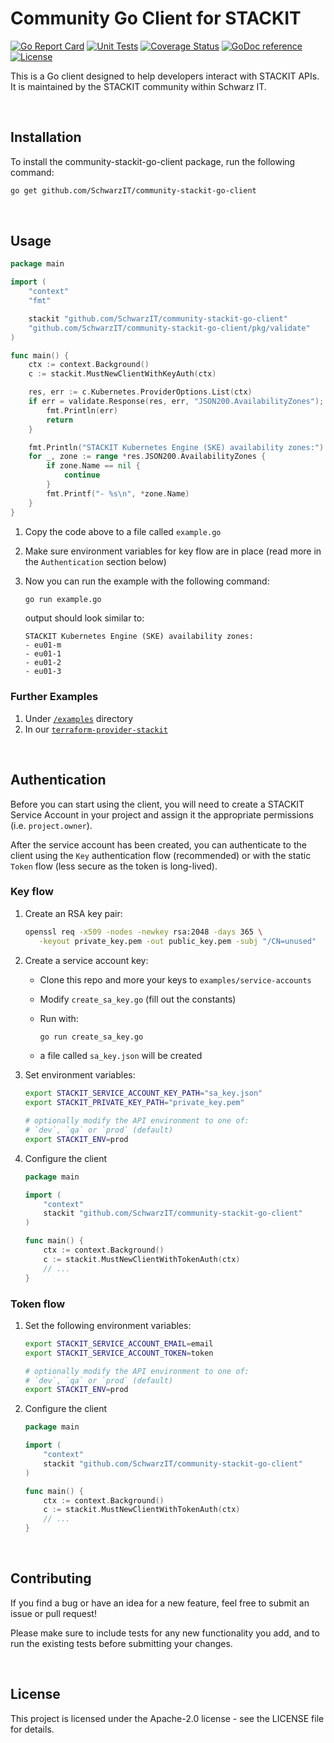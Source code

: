# Community Go Client for STACKIT

[![Go Report Card](https://goreportcard.com/badge/github.com/SchwarzIT/community-stackit-go-client)](https://goreportcard.com/report/github.com/SchwarzIT/community-stackit-go-client) [![Unit Tests](https://github.com/SchwarzIT/community-stackit-go-client/actions/workflows/tests.yml/badge.svg)](https://github.com/SchwarzIT/community-stackit-go-client/actions/workflows/tests.yml) [![Coverage Status](https://coveralls.io/repos/github/SchwarzIT/community-stackit-go-client/badge.svg?branch=main)](https://coveralls.io/github/SchwarzIT/community-stackit-go-client?branch=main) [![GoDoc reference](https://img.shields.io/badge/godoc-reference-blue.svg)](https://pkg.go.dev/github.com/SchwarzIT/community-stackit-go-client) [![License](https://img.shields.io/badge/License-Apache_2.0-lightgray.svg)](https://opensource.org/licenses/Apache-2.0)

This is a Go client designed to help developers interact with STACKIT APIs. It is maintained by the STACKIT community within Schwarz IT.

&nbsp;

## Installation

To install the community-stackit-go-client package, run the following command:

```bash
go get github.com/SchwarzIT/community-stackit-go-client
```

&nbsp;

## Usage

```go
package main

import (
    "context"
    "fmt"

    stackit "github.com/SchwarzIT/community-stackit-go-client"
    "github.com/SchwarzIT/community-stackit-go-client/pkg/validate"
)

func main() {
    ctx := context.Background()
    c := stackit.MustNewClientWithKeyAuth(ctx)

    res, err := c.Kubernetes.ProviderOptions.List(ctx)
    if err = validate.Response(res, err, "JSON200.AvailabilityZones"); err != nil {
        fmt.Println(err)
        return
    }

    fmt.Println("STACKIT Kubernetes Engine (SKE) availability zones:")
    for _, zone := range *res.JSON200.AvailabilityZones {
        if zone.Name == nil {
            continue
        }
        fmt.Printf("- %s\n", *zone.Name)
    }
}
```

1. Copy the code above to a file called `example.go`

2. Make sure environment variables for key flow are in place (read more in the `Authentication` section below)

3. Now you can run the example with the following command:

    ```bash
    go run example.go
    ```

    output should look similar to:

    ```text
    STACKIT Kubernetes Engine (SKE) availability zones:
    - eu01-m
    - eu01-1
    - eu01-2
    - eu01-3
    ```

### Further Examples

1. Under [`/examples`](https://github.com/SchwarzIT/community-stackit-go-client/tree/main/examples) directory
2. In our [`terraform-provider-stackit`](https://github.com/SchwarzIT/terraform-provider-stackit)

&nbsp;

## Authentication

Before you can start using the client, you will need to create a STACKIT Service Account in your project and assign it the appropriate permissions (i.e. `project.owner`).

After the service account has been created, you can authenticate to the client using the `Key` authentication flow (recommended) or with the static `Token` flow (less secure as the token is long-lived).

### Key flow

1. Create an RSA key pair:

   ```bash
   openssl req -x509 -nodes -newkey rsa:2048 -days 365 \
      -keyout private_key.pem -out public_key.pem -subj "/CN=unused"
   ```

2. Create a service account key:
   - Clone this repo and more your keys to `examples/service-accounts`

   - Modify `create_sa_key.go` (fill out the constants)

   - Run with:  

        ```bash
        go run create_sa_key.go
        ```

   - a file called `sa_key.json` will be created

3. Set environment variables:

   ```bash
   export STACKIT_SERVICE_ACCOUNT_KEY_PATH="sa_key.json"
   export STACKIT_PRIVATE_KEY_PATH="private_key.pem"

   # optionally modify the API environment to one of:
   # `dev`, `qa` or `prod` (default)
   export STACKIT_ENV=prod
   ```

4. Configure the client

   ```go
   package main

   import (
       "context"
       stackit "github.com/SchwarzIT/community-stackit-go-client"
   )

   func main() {
       ctx := context.Background()
       c := stackit.MustNewClientWithTokenAuth(ctx)
       // ...
   }
   ```

### Token flow

1. Set the following environment variables:

    ```bash
    export STACKIT_SERVICE_ACCOUNT_EMAIL=email
    export STACKIT_SERVICE_ACCOUNT_TOKEN=token

    # optionally modify the API environment to one of:
    # `dev`, `qa` or `prod` (default)
    export STACKIT_ENV=prod
    ```

2. Configure the client

   ```go
   package main

   import (
       "context"
       stackit "github.com/SchwarzIT/community-stackit-go-client"
   )

   func main() {
       ctx := context.Background()
       c := stackit.MustNewClientWithTokenAuth(ctx)
       // ...
   }
   ```

&nbsp;

## Contributing

If you find a bug or have an idea for a new feature, feel free to submit an issue or pull request!

Please make sure to include tests for any new functionality you add, and to run the existing tests before submitting your changes.

&nbsp;

## License

This project is licensed under the Apache-2.0 license - see the LICENSE file for details.
